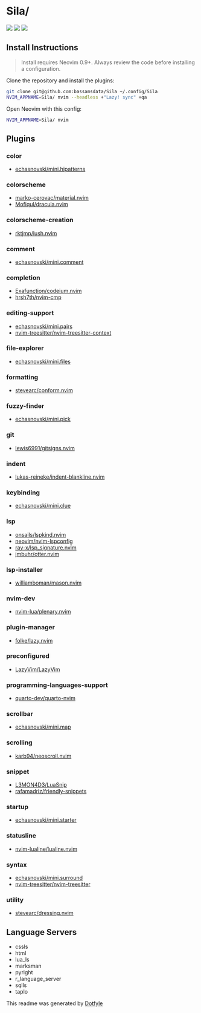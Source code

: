 # Sila/

<a href="https://dotfyle.com/bassamsdata/sila"><img src="https://dotfyle.com/bassamsdata/sila/badges/plugins?style=for-the-badge" /></a>
<a href="https://dotfyle.com/bassamsdata/sila"><img src="https://dotfyle.com/bassamsdata/sila/badges/leaderkey?style=for-the-badge" /></a>
<a href="https://dotfyle.com/bassamsdata/sila"><img src="https://dotfyle.com/bassamsdata/sila/badges/plugin-manager?style=for-the-badge" /></a>


## Install Instructions

 > Install requires Neovim 0.9+. Always review the code before installing a configuration.

Clone the repository and install the plugins:

```sh
git clone git@github.com:bassamsdata/Sila ~/.config/Sila
NVIM_APPNAME=Sila/ nvim --headless +"Lazy! sync" +qa
```

Open Neovim with this config:

```sh
NVIM_APPNAME=Sila/ nvim
```

## Plugins

### color

+ [echasnovski/mini.hipatterns](https://dotfyle.com/plugins/echasnovski/mini.hipatterns)
### colorscheme

+ [marko-cerovac/material.nvim](https://dotfyle.com/plugins/marko-cerovac/material.nvim)
+ [Mofiqul/dracula.nvim](https://dotfyle.com/plugins/Mofiqul/dracula.nvim)
### colorscheme-creation

+ [rktjmp/lush.nvim](https://dotfyle.com/plugins/rktjmp/lush.nvim)
### comment

+ [echasnovski/mini.comment](https://dotfyle.com/plugins/echasnovski/mini.comment)
### completion

+ [Exafunction/codeium.nvim](https://dotfyle.com/plugins/Exafunction/codeium.nvim)
+ [hrsh7th/nvim-cmp](https://dotfyle.com/plugins/hrsh7th/nvim-cmp)
### editing-support

+ [echasnovski/mini.pairs](https://dotfyle.com/plugins/echasnovski/mini.pairs)
+ [nvim-treesitter/nvim-treesitter-context](https://dotfyle.com/plugins/nvim-treesitter/nvim-treesitter-context)
### file-explorer

+ [echasnovski/mini.files](https://dotfyle.com/plugins/echasnovski/mini.files)
### formatting

+ [stevearc/conform.nvim](https://dotfyle.com/plugins/stevearc/conform.nvim)
### fuzzy-finder

+ [echasnovski/mini.pick](https://dotfyle.com/plugins/echasnovski/mini.pick)
### git

+ [lewis6991/gitsigns.nvim](https://dotfyle.com/plugins/lewis6991/gitsigns.nvim)
### indent

+ [lukas-reineke/indent-blankline.nvim](https://dotfyle.com/plugins/lukas-reineke/indent-blankline.nvim)
### keybinding

+ [echasnovski/mini.clue](https://dotfyle.com/plugins/echasnovski/mini.clue)
### lsp

+ [onsails/lspkind.nvim](https://dotfyle.com/plugins/onsails/lspkind.nvim)
+ [neovim/nvim-lspconfig](https://dotfyle.com/plugins/neovim/nvim-lspconfig)
+ [ray-x/lsp_signature.nvim](https://dotfyle.com/plugins/ray-x/lsp_signature.nvim)
+ [jmbuhr/otter.nvim](https://dotfyle.com/plugins/jmbuhr/otter.nvim)
### lsp-installer

+ [williamboman/mason.nvim](https://dotfyle.com/plugins/williamboman/mason.nvim)
### nvim-dev

+ [nvim-lua/plenary.nvim](https://dotfyle.com/plugins/nvim-lua/plenary.nvim)
### plugin-manager

+ [folke/lazy.nvim](https://dotfyle.com/plugins/folke/lazy.nvim)
### preconfigured

+ [LazyVim/LazyVim](https://dotfyle.com/plugins/LazyVim/LazyVim)
### programming-languages-support

+ [quarto-dev/quarto-nvim](https://dotfyle.com/plugins/quarto-dev/quarto-nvim)
### scrollbar

+ [echasnovski/mini.map](https://dotfyle.com/plugins/echasnovski/mini.map)
### scrolling

+ [karb94/neoscroll.nvim](https://dotfyle.com/plugins/karb94/neoscroll.nvim)
### snippet

+ [L3MON4D3/LuaSnip](https://dotfyle.com/plugins/L3MON4D3/LuaSnip)
+ [rafamadriz/friendly-snippets](https://dotfyle.com/plugins/rafamadriz/friendly-snippets)
### startup

+ [echasnovski/mini.starter](https://dotfyle.com/plugins/echasnovski/mini.starter)
### statusline

+ [nvim-lualine/lualine.nvim](https://dotfyle.com/plugins/nvim-lualine/lualine.nvim)
### syntax

+ [echasnovski/mini.surround](https://dotfyle.com/plugins/echasnovski/mini.surround)
+ [nvim-treesitter/nvim-treesitter](https://dotfyle.com/plugins/nvim-treesitter/nvim-treesitter)
### utility

+ [stevearc/dressing.nvim](https://dotfyle.com/plugins/stevearc/dressing.nvim)
## Language Servers

+ cssls
+ html
+ lua_ls
+ marksman
+ pyright
+ r_language_server
+ sqlls
+ taplo


 This readme was generated by [Dotfyle](https://dotfyle.com)
